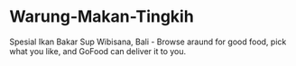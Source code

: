 # Warung-Makan-Tingkih
Spesial Ikan Bakar Sup Wibisana, Bali - Browse araund for good food, pick what you like, and GoFood can deliver it to you.
